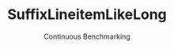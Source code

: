 ---
layout: docu
title: SuffixLineitemLikeLong
subtitle: Continuous Benchmarking
selected: Suffix_Tpch
expanded: Benchmarking
benchmark: /individual_results/SuffixLineitemLikeLong.html
---
